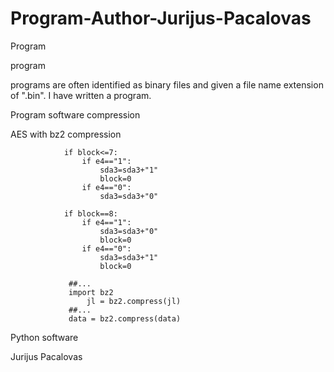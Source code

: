 # Program-Author-Jurijus-Pacalovas
Program

program

programs are often identified as binary files and given a file name extension of ".bin". I have written a program.

Program software compression

AES with bz2 compression

                if block<=7:
                    if e4=="1":
                        sda3=sda3+"1"
                        block=0
                    if e4=="0":
                        sda3=sda3+"0"

                if block==8:
                    if e4=="1":
                        sda3=sda3+"0"
                        block=0
                    if e4=="0":
                        sda3=sda3+"1"
                        block=0
                        
                 ##...
                 import bz2
                     jl = bz2.compress(jl)
                 ##...
                 data = bz2.compress(data)
                        
                       

Python software

Jurijus Pacalovas
